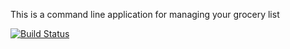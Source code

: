 This is a command line application for managing your grocery list

[![Build Status](https://travis-ci.org/kcrisci94/MyGroceries.svg?branch=master)](https://travis-ci.org/kcrisci94/MyGroceries)
